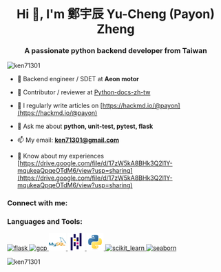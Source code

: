<h1 align="center">Hi 👋, I'm 鄭宇辰 Yu-Cheng (Payon) Zheng</h1>
<h3 align="center">A passionate python backend developer from Taiwan</h3>

<p align="left"> <img src="https://komarev.com/ghpvc/?username=ken71301&label=Profile%20views&color=0e75b6&style=flat" alt="ken71301" /> </p>

- 🔭 Backend engineer / SDET at **Aeon motor**

- 👯 Contributor / reviewer at [Python-docs-zh-tw](https://github.com/python/python-docs-zh-tw)

- 📝 I regularly write articles on [https://hackmd.io/@payon](https://hackmd.io/@payon)

- 💬 Ask me about **python, unit-test, pytest, flask**

- 📫 My email: **ken71301@gmail.com**

- 📄 Know about my experiences [https://drive.google.com/file/d/17zW5kA8BHk3Q2l1Y-mqukeaQpqeOTdM6/view?usp=sharing](https://drive.google.com/file/d/17zW5kA8BHk3Q2l1Y-mqukeaQpqeOTdM6/view?usp=sharing)

<h3 align="left">Connect with me:</h3>
<p align="left">
</p>

<h3 align="left">Languages and Tools:</h3>
<p align="left"> <a href="https://flask.palletsprojects.com/" target="_blank" rel="noreferrer"> <img src="https://www.vectorlogo.zone/logos/pocoo_flask/pocoo_flask-icon.svg" alt="flask" width="40" height="40"/> </a> <a href="https://cloud.google.com" target="_blank" rel="noreferrer"> <img src="https://www.vectorlogo.zone/logos/google_cloud/google_cloud-icon.svg" alt="gcp" width="40" height="40"/> </a> <a href="https://www.mysql.com/" target="_blank" rel="noreferrer"> <img src="https://raw.githubusercontent.com/devicons/devicon/master/icons/mysql/mysql-original-wordmark.svg" alt="mysql" width="40" height="40"/> </a> <a href="https://pandas.pydata.org/" target="_blank" rel="noreferrer"> <img src="https://raw.githubusercontent.com/devicons/devicon/2ae2a900d2f041da66e950e4d48052658d850630/icons/pandas/pandas-original.svg" alt="pandas" width="40" height="40"/> </a> <a href="https://www.python.org" target="_blank" rel="noreferrer"> <img src="https://raw.githubusercontent.com/devicons/devicon/master/icons/python/python-original.svg" alt="python" width="40" height="40"/> </a> <a href="https://scikit-learn.org/" target="_blank" rel="noreferrer"> <img src="https://upload.wikimedia.org/wikipedia/commons/0/05/Scikit_learn_logo_small.svg" alt="scikit_learn" width="40" height="40"/> </a> <a href="https://seaborn.pydata.org/" target="_blank" rel="noreferrer"> <img src="https://seaborn.pydata.org/_images/logo-mark-lightbg.svg" alt="seaborn" width="40" height="40"/> </a> </p>

<p><img align="center" src="https://github-readme-stats.vercel.app/api/top-langs?username=ken71301&show_icons=true&locale=en&layout=compact" alt="ken71301" /></p>
